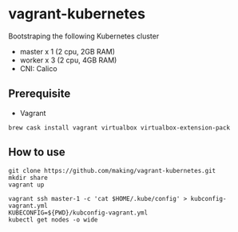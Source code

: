 # vagrant-kubernetes

Bootstraping the following Kubernetes cluster

* master x 1 (2 cpu, 2GB RAM)
* worker x 3 (2 cpu, 4GB RAM)
* CNI: Calico

## Prerequisite

- Vagrant

```
brew cask install vagrant virtualbox virtualbox-extension-pack
```

## How to use

```
git clone https://github.com/making/vagrant-kubernetes.git
mkdir share
vagrant up
```

```
vagrant ssh master-1 -c 'cat $HOME/.kube/config' > kubconfig-vagrant.yml
KUBECONFIG=${PWD}/kubconfig-vagrant.yml
kubectl get nodes -o wide
```
